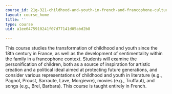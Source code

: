 ```yaml
---
course_id: 21g-321-childhood-and-youth-in-french-and-francophone-cultures-spring-2013
layout: course_home
title: ''
type: course
uid: a1ee6475910241f07d77141d05abd2b8

---
```

This course studies the transformation of childhood and youth since the 18th century in France, as well as the development of sentimentality within the family in a francophone context. Students will examine the personification of children, both as a source of inspiration for artistic creation and a political ideal aimed at protecting future generations, and consider various representations of childhood and youth in literature (e.g., Pagnol, Proust, Sarraute, Lave, Morgievre), movies (e.g., Truffaut), and songs (e.g., Brel, Barbara). This course is taught entirely in French.
